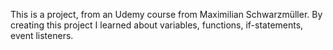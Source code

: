 This is a project, from an Udemy course from Maximilian Schwarzmüller. By creating this project I learned about variables, functions, if-statements, event listeners.
